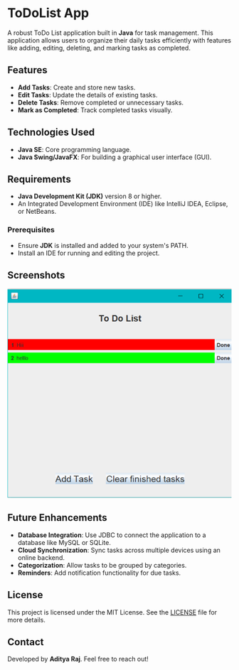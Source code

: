 # ToDoList App

A robust ToDo List application built in **Java** for task management. This application allows users to organize their daily tasks efficiently with features like adding, editing, deleting, and marking tasks as completed.

## Features
- **Add Tasks**: Create and store new tasks.
- **Edit Tasks**: Update the details of existing tasks.
- **Delete Tasks**: Remove completed or unnecessary tasks.
- **Mark as Completed**: Track completed tasks visually.

## Technologies Used
- **Java SE**: Core programming language.
- **Java Swing/JavaFX**: For building a graphical user interface (GUI).

## Requirements
- **Java Development Kit (JDK)** version 8 or higher.
- An Integrated Development Environment (IDE) like IntelliJ IDEA, Eclipse, or NetBeans.

### Prerequisites
- Ensure **JDK** is installed and added to your system's PATH.
- Install an IDE for running and editing the project.


## Screenshots
![img.png](img.png)

## Future Enhancements
- **Database Integration**: Use JDBC to connect the application to a database like MySQL or SQLite.
- **Cloud Synchronization**: Sync tasks across multiple devices using an online backend.
- **Categorization**: Allow tasks to be grouped by categories.
- **Reminders**: Add notification functionality for due tasks.

## License
This project is licensed under the MIT License. See the [LICENSE](LICENSE) file for more details.

## Contact
Developed by **Aditya Raj**. Feel free to reach out!

 
